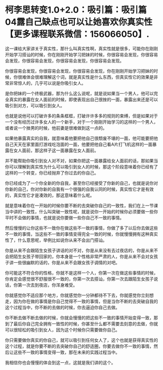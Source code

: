 # 柯李思转变1.0+2.0：吸引篇：吸引篇04露自己缺点也可以让她喜欢你真实性【更多课程联系微信：156066050】.

这一课给大家讲关于真实性，那什么叫真实性啊，真实性就是很多，可能你在刚刚开始学习搭讪的时候，你在刚刚开始学习把妹的时候，你很容易会发现，你很容易会发现，你很容易会发现，你很容易会发现，你很容易会发现。

你很容易会发现，你很容易会发现，你很容易会发现，你在刚刚开始学习把妹的时候，你很难体会很难理解这个词，就是真实性是什么东西，但真实性它的效果是非常非常惊人的，几乎可以说是你吸引女人。

是你把妹的一个终极武器，那为什么这么说呢，就是说如果当一个男人，他可以完全真实的暴露在女人面前的时候，即使表现出自己很挫的一面，暴露出来还是可以吸引到对方，可以吸引到女人。

也就是说他可以打破许多的条条框框，打破许许多多的规则的束缚，但是如果对于一个没有经历过许多女人的一个新手，对于一个刚刚开始学习的这样的一个男人，或者说一个挫男的时候，他前妻是很难做到这一点的。

如果他暴露真实的自我，就意味着他要把他自己很颓废不堪的一面，他可能要把他自己天天在家里面打游戏吃泡面的一面，他要把他自己看A片打飞机这样的一面暴露在女人面前，那这样子这一面暴露在女人面前。

并不能帮助你吸引到女人对不对，如果你把这一面暴露给女人面前的话，那如果当你可以理解到真实性为什么可以吸引到女人的时候，那这个阶段意味着你已经有了这样的一个转变，你已经抛弃了你过去的你自己。

你已经成为了一个你全新的你自我，甚至你已经接受了你新的自己，也就是说你对你新的自己，你对你新的自我有一个很强的自我认同的时候，真实性它才是有效的，真实性它才是凑效的，那这意味着什么呢。

就是意味着你在一开始的时候你要不断的去突破你自己的一致性，我们在上一节课当中讲的一致性，什么叫突破一致性呢，就是说你一开始的时候你必须要做一些你平时不会做的事情，也就是说你要做一些你自己不一致的事情。

然后慢慢的让你这些不一致你在做这些不一致的事情，你做了多了以后你去做这些不一致的事情，当这些不一致的事情变得完全一致的时候，你就慢慢拥有这种真实性了，什么意思呢，举例比如说你从来不会出门搭讪。

你是从来不会跟陌生女孩子讲话的对不对，你是从来没有去过夜店的，你是从来不会把陌生女孩子带回家的，你本身是一个性格非常严肃的人，你是从来不会对女孩子讲一些很幽默的话的，你是从来不会跟女孩子调情的对吧。

你可能这不符合你的性格，你就不是这样一个人，你第一次在做这些事情的时候，你肯定会感觉很不舒服很不一致的，你第一次去搭讪，你第一次去跟陌生女孩子说话，你第一次去到夜店，你浑身难受。

你就感觉你不适应那个地方，你就感觉你一分钟都待不下去，你就感觉你立刻想走，因为你在做的事情是你自己觉得不一致的事情，但是当你不断的去突破自我的这个过程当中，你不断的去做的时候，你去逼迫你自己去做。

你不断去做不断去做的时候，你就会慢慢的把这些不一致的事情开始变得一致，那到了最后你自己完全拥有一致性的时候，你甚至什么都不需要去刻意的去做，你就可以很轻松的吸引到女人，因为这个时候你只需要做你自己。

你只需要做你真实的你自己，就可以吸引到任何女人了，这个也就是获得真实性的这个过程，就是你要不断的去突破你自己的舒适圈，你要去做你不一致的事情，然后让这些不一致的事情变得一致，那在未来的实践过程当中。

我相信你也会慢慢的体会到这一点，这就是我们讲的这个。